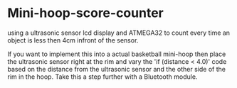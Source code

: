 # Mini-hoop-score-counter
using a ultrasonic sensor lcd display and ATMEGA32 to count every time an object is less then 4cm infront of the sensor.

If you want to implement this into a actual basketball mini-hoop then place the ultrasonic sensor right at the rim and vary the 'if (distance < 4.0)' code based on the distance from the ultrasonic sensor and the other side of the rim in the hoop. Take this a step further with a Bluetooth module.
